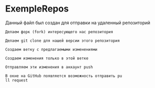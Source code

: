 # ExempleRepos

Данный файл был создан для отправки на удаленный репозиторий 

```
Делаем форк (fork) интересующего нас репозитория

Делаем git clone для нашей версии этого репозитория 

Создаем ветку с предлагаемыми изменениями 

Создаем изменения только в этой ветке

Отправляем эти изменения в аккаунт push

В окне на GitHub появляется возможность отправить pu
ll request
```
